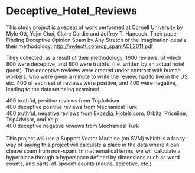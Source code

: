 # Deceptive_Hotel_Reviews
This study project is a repeat of work performed at Cornell University by Myle Ott, Yejin Choi, Claire Cardie and Jeffrey T. Hancock. 
Their paper Finding Deceptive Opinion Spam by Any Stretch of the Imagination details their methodology:
    http://myleott.com/op_spamACL2011.pdf

They collected, as a result of their methodology, 1600 reviews, of which 800 were deceptive, and 800 were truthful (i.e. written by an actual hotel guest). The deceptive reviews were created under contract with human workers, who were given a minute to write the review, had to live in the US, etc. 400 of each set of reviews were positive, and 400 were negative, leading to the dataset being examined:

400 truthful, positive reviews from TripAdvisor<br/>
400 deceptive positive reviews from Mechanical Turk<br/>
400 truthful, negative reviews from Expedia, Hotels.com, Orbitz, Priceline, TripAdvisor, and Yelp<br/>
400 deceptive negative reviews from Mechanical Turk<br/><br/>
This project will use a Support Vector Machine (an SVM) which is a fancy way of saying this project will calculate a place in the data where it can cleave spam from non-spam. In mathematical terms, we will calculate a hyperplane through a hyperspace defined by dimensions such as word counts, and parts-of-speech counts (nouns, adjective, etc.)
